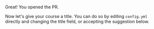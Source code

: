 Great! You opened the PR.

Now let's give your course a title. You can do so by editing `config.yml` directly and changing the title field, or accepting the suggestion below. 